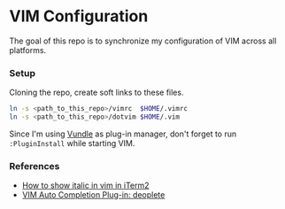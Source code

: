 # VIM Configuration

The goal of this repo is to synchronize my configuration of VIM across all platforms.

### Setup

Cloning the repo, create soft links to these files.

~~~bash
ln -s <path_to_this_repo>/vimrc  $HOME/.vimrc
ln -s <path_to_this_repo>/dotvim $HOME/.vim
~~~

Since I'm using [Vundle](https://github.com/VundleVim/Vundle.vim) as plug-in manager, don't forget to run `:PluginInstall` while starting VIM.

### References

- [How to show italic in vim in iTerm2](https://apple.stackexchange.com/questions/266333/how-to-show-italic-in-vim-in-iterm2)
- [VIM Auto Completion Plug-in: deoplete](https://developpaper.com/vim-auto-completion-plug-in-deoplete/)
